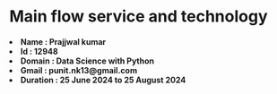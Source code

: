 # Main flow service and technology
<h4>
  <li>Name : Prajjwal kumar</li>
   <li>Id : 12948</li> 
    <li>Domain : Data Science with Python</li>
   <li>Gmail : punit.nk13@gmail.com</li> 
   <li>Duration : 25 June 2024 to 25 August 2024</li> 
</h4>
